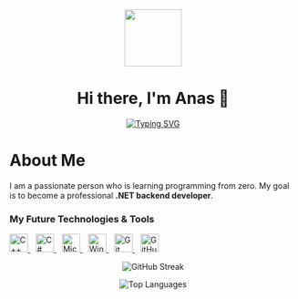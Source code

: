 <div id="header" align="center">
  <img src="https://media.giphy.com/media/M9gbBd9nbDrOTu1Mqx/giphy.gif" width="100"/>
  <h1>
    Hi there, I'm Anas 👋
  </h1>
 <a href="https://git.io/typing-svg">
  <img src="https://readme-typing-svg.demolab.com?font=Fira+Code&weight=700&size=25&duration=4000&pause=1000&color=58A6FF&center=true&vCenter=true&width=550&lines=Future+.NET+Backend+Developer;Always+learning+and+growing..." alt="Typing SVG" />
</a>
</div>

# About Me
I am a passionate person who is learning programming from zero. My goal is to become a professional **.NET backend developer**.


###  My Future Technologies & Tools

<p align="left">
  <a href="https://cplusplus.com" target="_blank" rel="noopener noreferrer" style="margin-right:10px;">
    <img src="https://cdn.jsdelivr.net/gh/devicons/devicon/icons/cplusplus/cplusplus-original.svg" alt="C++" width="32" height="32" />
  </a>
  <a href="https://learn.microsoft.com/en-us/dotnet/csharp/" target="_blank" rel="noopener noreferrer" style="margin-right:10px;">
    <img src="https://cdn.jsdelivr.net/gh/devicons/devicon/icons/csharp/csharp-original.svg" alt="C#" width="32" height="32" />
  </a>
  <a href="https://learn.microsoft.com/en-us/sql/sql-server/" target="_blank" rel="noopener noreferrer" style="margin-right:10px;">
    <img src="https://cdn.jsdelivr.net/gh/devicons/devicon/icons/microsoftsqlserver/microsoftsqlserver-plain.svg" alt="Microsoft SQL Server" width="32" height="32" />
  </a>
  <a href="https://developer.microsoft.com/en-us/windows/" target="_blank" rel="noopener noreferrer" style="margin-right:10px;">
    <img src="https://cdn.jsdelivr.net/gh/devicons/devicon/icons/windows8/windows8-original.svg" alt="Windows" width="32" height="32" />
  </a>
  <a href="https://git-scm.com/" target="_blank" rel="noopener noreferrer" style="margin-right:10px;">
    <img src="https://cdn.jsdelivr.net/gh/devicons/devicon/icons/git/git-original.svg" alt="Git" width="32" height="32" />
  </a>
  <a href="https://github.com/" target="_blank" rel="noopener noreferrer" style="margin-right:10px;">
  <img src="https://cdn.simpleicons.org/github/FFFFFF" alt="GitHub" width="32" height="32" />
</a>
</p>


<p align="center">
  <img src="https://streak-stats.demolab.com/?user=anaschetoui&theme=tokyonight&hide_border=true" alt="GitHub Streak" />
</p>

<p align="center">
  <img src="https://github-readme-stats.vercel.app/api/top-langs/?username=anaschetoui&layout=compact&theme=tokyonight" alt="Top Languages" />
</p>
